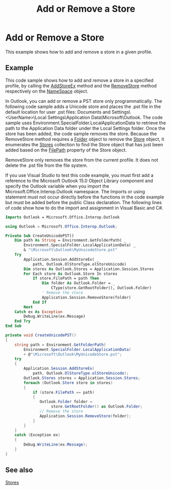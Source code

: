 ﻿---
title: 'Add or Remove a Store'
TOCTitle: 'Add or Remove a Store'
ms:assetid: db2930ec-ef99-4e31-86c5-820e8368e05f
ms:mtpsurl: https://msdn.microsoft.com/en-us/library/Bb612380(v=office.15)
ms:contentKeyID: 55119895
ms.date: 07/24/2014
mtps_version: v=office.15
dev_langs:
- vb
- csharp
---

# Add or Remove a Store

This example shows how to add and remove a store in a given profile.

## Example

This code sample shows how to add and remove a store in a specified profile, by calling the [AddStoreEx](https://msdn.microsoft.com/en-us/library/bb623442\(v=office.15\)) method and the [RemoveStore](https://msdn.microsoft.com/en-us/library/bb610524\(v=office.15\)) method respectively on the [NameSpace](https://msdn.microsoft.com/en-us/library/bb645857\(v=office.15\)) object.

In Outlook, you can add or remove a PST store only programmatically. The following code sample adds a Unicode store and places the .pst file in the default location for user .pst files: Documents and Settings\\\<UserName\>\\Local Settings\\Application Data\\Microsoft\\Outlook. The code sample uses Environment.SpecialFolder.LocalApplicationData to retrieve the path to the Application Data folder under the Local Settings folder. Once the store has been added, the code sample removes the store. Because the RemoveStore method requires a [Folder](https://msdn.microsoft.com/en-us/library/bb645774\(v=office.15\)) object to remove the [Store](https://msdn.microsoft.com/en-us/library/bb609139\(v=office.15\)) object, it enumerates the [Stores](https://msdn.microsoft.com/en-us/library/bb622944\(v=office.15\)) collection to find the Store object that has just been added based on the [FilePath](https://msdn.microsoft.com/en-us/library/bb646113\(v=office.15\)) property of the Store object.

RemoveStore only removes the store from the current profile. It does not delete the .pst file from the file system.

If you use Visual Studio to test this code example, you must first add a reference to the Microsoft Outlook 15.0 Object Library component and specify the Outlook variable when you import the Microsoft.Office.Interop.Outlook namespace. The Imports or using statement must not occur directly before the functions in the code example but must be added before the public Class declaration. The following lines of code show how to do the import and assignment in Visual Basic and C\#.

``` vb
Imports Outlook = Microsoft.Office.Interop.Outlook
```

``` csharp
using Outlook = Microsoft.Office.Interop.Outlook;
```

``` vb
Private Sub CreateUnicodePST()
    Dim path As String = Environment.GetFolderPath( _
        Environment.SpecialFolder.LocalApplicationData) _
        & "\Microsoft\Outlook\MyUnicodeStore.pst"
    Try
        Application.Session.AddStoreEx( _
            path, Outlook.OlStoreType.olStoreUnicode)
        Dim stores As Outlook.Stores = Application.Session.Stores
        For Each store As Outlook.Store In stores
            If store.FilePath = path Then
                Dim folder As Outlook.Folder = _
                    CType(store.GetRootFolder(), Outlook.Folder)
                ' Remove the store
                Application.Session.RemoveStore(folder)
            End If
        Next
    Catch ex As Exception
        Debug.WriteLine(ex.Message)
    End Try
End Sub
```

``` csharp
private void CreateUnicodePST()
{
    string path = Environment.GetFolderPath(
        Environment.SpecialFolder.LocalApplicationData)
        + @"\Microsoft\Outlook\MyUnicodeStore.pst";
    try
    {
        Application.Session.AddStoreEx(
            path, Outlook.OlStoreType.olStoreUnicode);
        Outlook.Stores stores = Application.Session.Stores;
        foreach (Outlook.Store store in stores)
        {
            if (store.FilePath == path)
            {
               Outlook.Folder folder =
                    store.GetRootFolder() as Outlook.Folder;
               // Remove the store
               Application.Session.RemoveStore(folder);
            }
        }
    }
    catch (Exception ex)
    {
        Debug.WriteLine(ex.Message);
    }
}
```

## See also



[Stores](stores.md)

